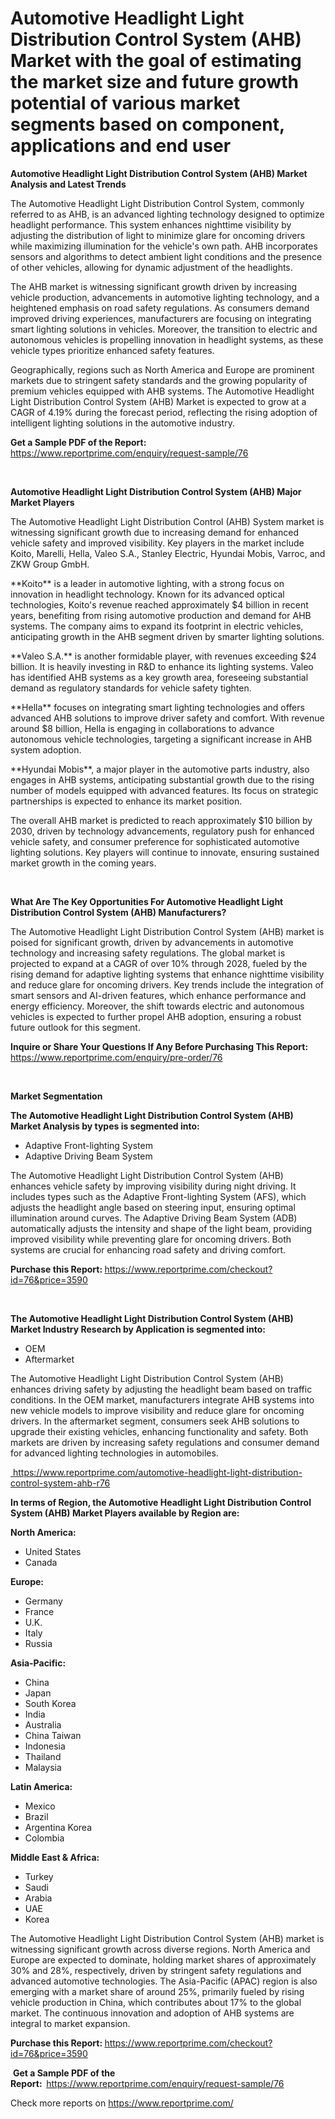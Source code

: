 <p><h1>Automotive Headlight Light Distribution Control System (AHB) Market with the goal of estimating the market size and future growth potential of various market segments based on component, applications and end user</h1></p><p><strong>Automotive Headlight Light Distribution Control System (AHB) Market Analysis and Latest Trends</strong></p>
<p><p>The Automotive Headlight Light Distribution Control System, commonly referred to as AHB, is an advanced lighting technology designed to optimize headlight performance. This system enhances nighttime visibility by adjusting the distribution of light to minimize glare for oncoming drivers while maximizing illumination for the vehicle's own path. AHB incorporates sensors and algorithms to detect ambient light conditions and the presence of other vehicles, allowing for dynamic adjustment of the headlights.</p><p>The AHB market is witnessing significant growth driven by increasing vehicle production, advancements in automotive lighting technology, and a heightened emphasis on road safety regulations. As consumers demand improved driving experiences, manufacturers are focusing on integrating smart lighting solutions in vehicles. Moreover, the transition to electric and autonomous vehicles is propelling innovation in headlight systems, as these vehicle types prioritize enhanced safety features.</p><p>Geographically, regions such as North America and Europe are prominent markets due to stringent safety standards and the growing popularity of premium vehicles equipped with AHB systems. The Automotive Headlight Light Distribution Control System (AHB) Market is expected to grow at a CAGR of 4.19% during the forecast period, reflecting the rising adoption of intelligent lighting solutions in the automotive industry.</p></p>
<p><strong>Get a Sample PDF of the Report:&nbsp;</strong> <a href="https://www.reportprime.com/enquiry/request-sample/76?utm_campaign=3209&utm_medium=2&utm_source=Github&utm_content=ia&utm_term=17032025&utm_id=automotive-headlight-light-distribution-control-system-ahb">https://www.reportprime.com/enquiry/request-sample/76</a></p>
<p>&nbsp;</p>
<p><strong>Automotive Headlight Light Distribution Control System (AHB) Major Market Players</strong></p>
<p><p>The Automotive Headlight Light Distribution Control (AHB) System market is witnessing significant growth due to increasing demand for enhanced vehicle safety and improved visibility. Key players in the market include Koito, Marelli, Hella, Valeo S.A., Stanley Electric, Hyundai Mobis, Varroc, and ZKW Group GmbH.</p><p>**Koito** is a leader in automotive lighting, with a strong focus on innovation in headlight technology. Known for its advanced optical technologies, Koito's revenue reached approximately $4 billion in recent years, benefiting from rising automotive production and demand for AHB systems. The company aims to expand its footprint in electric vehicles, anticipating growth in the AHB segment driven by smarter lighting solutions.</p><p>**Valeo S.A.** is another formidable player, with revenues exceeding $24 billion. It is heavily investing in R&D to enhance its lighting systems. Valeo has identified AHB systems as a key growth area, foreseeing substantial demand as regulatory standards for vehicle safety tighten.</p><p>**Hella** focuses on integrating smart lighting technologies and offers advanced AHB solutions to improve driver safety and comfort. With revenue around $8 billion, Hella is engaging in collaborations to advance autonomous vehicle technologies, targeting a significant increase in AHB system adoption.</p><p>**Hyundai Mobis**, a major player in the automotive parts industry, also engages in AHB systems, anticipating substantial growth due to the rising number of models equipped with advanced features. Its focus on strategic partnerships is expected to enhance its market position.</p><p>The overall AHB market is predicted to reach approximately $10 billion by 2030, driven by technology advancements, regulatory push for enhanced vehicle safety, and consumer preference for sophisticated automotive lighting solutions. Key players will continue to innovate, ensuring sustained market growth in the coming years.</p></p>
<p>&nbsp;</p>
<p><strong>What Are The Key Opportunities For Automotive Headlight Light Distribution Control System (AHB) Manufacturers?</strong></p>
<p><p>The Automotive Headlight Light Distribution Control System (AHB) market is poised for significant growth, driven by advancements in automotive technology and increasing safety regulations. The global market is projected to expand at a CAGR of over 10% through 2028, fueled by the rising demand for adaptive lighting systems that enhance nighttime visibility and reduce glare for oncoming drivers. Key trends include the integration of smart sensors and AI-driven features, which enhance performance and energy efficiency. Moreover, the shift towards electric and autonomous vehicles is expected to further propel AHB adoption, ensuring a robust future outlook for this segment.</p></p>
<p><strong>Inquire or Share Your Questions If Any Before Purchasing This Report:</strong> <a href="https://www.reportprime.com/enquiry/pre-order/76?utm_campaign=3209&utm_medium=2&utm_source=Github&utm_content=ia&utm_term=17032025&utm_id=automotive-headlight-light-distribution-control-system-ahb">https://www.reportprime.com/enquiry/pre-order/76</a></p>
<p>&nbsp;</p>
<p><strong>Market Segmentation</strong></p>
<p><strong>The Automotive Headlight Light Distribution Control System (AHB) Market Analysis by types is segmented into:</strong></p>
<p><ul><li>Adaptive Front-lighting System</li><li>Adaptive Driving Beam System</li></ul></p>
<p><p>The Automotive Headlight Light Distribution Control System (AHB) enhances vehicle safety by improving visibility during night driving. It includes types such as the Adaptive Front-lighting System (AFS), which adjusts the headlight angle based on steering input, ensuring optimal illumination around curves. The Adaptive Driving Beam System (ADB) automatically adjusts the intensity and shape of the light beam, providing improved visibility while preventing glare for oncoming drivers. Both systems are crucial for enhancing road safety and driving comfort.</p></p>
<p><strong>Purchase this Report:&nbsp;</strong><a href="https://www.reportprime.com/checkout?id=76&price=3590&utm_campaign=3209&utm_medium=2&utm_source=Github&utm_content=ia&utm_term=17032025&utm_id=automotive-headlight-light-distribution-control-system-ahb">https://www.reportprime.com/checkout?id=76&price=3590</a></p>
<p>&nbsp;</p>
<p><strong>The Automotive Headlight Light Distribution Control System (AHB) Market Industry Research by Application is segmented into:</strong></p>
<p><ul><li>OEM</li><li>Aftermarket</li></ul></p>
<p><p>The Automotive Headlight Light Distribution Control System (AHB) enhances driving safety by adjusting the headlight beam based on traffic conditions. In the OEM market, manufacturers integrate AHB systems into new vehicle models to improve visibility and reduce glare for oncoming drivers. In the aftermarket segment, consumers seek AHB solutions to upgrade their existing vehicles, enhancing functionality and safety. Both markets are driven by increasing safety regulations and consumer demand for advanced lighting technologies in automobiles.</p></p>
<p><a href="https://www.reportprime.com/automotive-headlight-light-distribution-control-system-ahb-r76?utm_campaign=3209&utm_medium=2&utm_source=Github&utm_content=ia&utm_term=17032025&utm_id=automotive-headlight-light-distribution-control-system-ahb">&nbsp;https://www.reportprime.com/automotive-headlight-light-distribution-control-system-ahb-r76</a></p>
<p><strong>In terms of Region, the Automotive Headlight Light Distribution Control System (AHB) Market Players available by Region are:</strong></p>
<p>
    <p> <strong> North America: </strong>
        <ul>
            <li>United States</li>
            <li>Canada</li>
        </ul>
        </p> 
    <p> <strong> Europe: </strong>
        <ul>
            <li>Germany</li>
            <li>France</li>
            <li>U.K.</li>
            <li>Italy</li>
            <li>Russia</li>
        </ul>
        </p> 
    <p> <strong> Asia-Pacific: </strong>
        <ul>
            <li>China</li>
            <li>Japan</li>
            <li>South Korea</li>
            <li>India</li>
            <li>Australia</li>
            <li>China Taiwan</li>
            <li>Indonesia</li>
            <li>Thailand</li>
            <li>Malaysia</li>
        </ul>
        </p> 
    <p> <strong> Latin America: </strong>
        <ul>
            <li>Mexico</li>
            <li>Brazil</li>
            <li>Argentina Korea</li>
            <li>Colombia</li>
        </ul>
        </p> 
    <p> <strong> Middle East & Africa: </strong>
        <ul>
            <li>Turkey</li>
            <li>Saudi</li>
            <li>Arabia</li>
            <li>UAE</li>
            <li>Korea</li>
        </ul>
    </p>
    </p>
<p><p>The Automotive Headlight Light Distribution Control System (AHB) market is witnessing significant growth across diverse regions. North America and Europe are expected to dominate, holding market shares of approximately 30% and 28%, respectively, driven by stringent safety regulations and advanced automotive technologies. The Asia-Pacific (APAC) region is also emerging with a market share of around 25%, primarily fueled by rising vehicle production in China, which contributes about 17% to the global market. The continuous innovation and adoption of AHB systems are integral to market expansion.</p></p>
<p><strong>Purchase this Report: </strong><a href="https://www.reportprime.com/checkout?id=76&price=3590&utm_campaign=3209&utm_medium=2&utm_source=Github&utm_content=ia&utm_term=17032025&utm_id=automotive-headlight-light-distribution-control-system-ahb">https://www.reportprime.com/checkout?id=76&price=3590</a></p>
<p>&nbsp;<strong>Get a Sample PDF of the Report:&nbsp;&nbsp;</strong><a href="https://www.reportprime.com/enquiry/request-sample/76?utm_campaign=3209&utm_medium=2&utm_source=Github&utm_content=ia&utm_term=17032025&utm_id=automotive-headlight-light-distribution-control-system-ahb">https://www.reportprime.com/enquiry/request-sample/76</a></p>
<p><strong></strong></p>
<p>Check more reports on <a href="https://www.reportprime.com/?utm_campaign=3209&utm_medium=2&utm_source=Github&utm_content=ia&utm_term=17032025&utm_id=automotive-headlight-light-distribution-control-system-ahb">https://www.reportprime.com/</a></p>